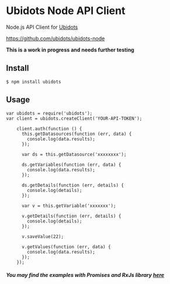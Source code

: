 
# Ubidots Node API Client

Node.js API Client for [Ubidots](http://www.ubidots.com)

https://github.com/ubidots/ubidots-node

**This is a work in progress and needs further testing**

## Install

```
$ npm install ubidots
```

## Usage
```
var ubidots = require('ubidots');
var client = ubidots.createClient('YOUR-API-TOKEN');
    
    client.auth(function () {
      this.getDatasources(function (err, data) {
        console.log(data.results);
      });
    
      var ds = this.getDatasource('xxxxxxxx');
    
      ds.getVariables(function (err, data) {
        console.log(data.results);
      });
    
      ds.getDetails(function (err, details) {
        console.log(details);
      });
    
      var v = this.getVariable('xxxxxxx');
    
      v.getDetails(function (err, details) {
        console.log(details);
      });
    
      v.saveValue(22);
    
      v.getValues(function (err, data) {
        console.log(data.results);
      });
    });
```


##### You may find the examples with Promises and RxJs library [here](examples/)
